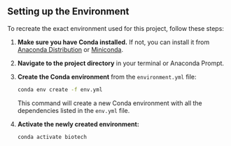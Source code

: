 ## Setting up the Environment

To recreate the exact environment used for this project, follow these steps:

1.  **Make sure you have Conda installed.** If not, you can install it from [Anaconda Distribution](https://www.anaconda.com/download/) or [Miniconda](https://docs.conda.io/en/latest/miniconda.html).

2.  **Navigate to the project directory** in your terminal or Anaconda Prompt.

3.  **Create the Conda environment** from the `environment.yml` file:

    ```bash
    conda env create -f env.yml
    ```

    This command will create a new Conda environment with all the dependencies listed in the `env.yml` file.

4.  **Activate the newly created environment:**

    ```bash
    conda activate biotech
    ```
